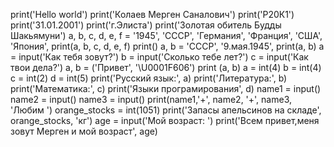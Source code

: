 print('Hello world')
print('Колаев Мерген Саналович')
print('Р20К1')
print('31.01.2001')
print('г.Элиста')
print('Золотая обитель Будды Шакьямуни')
a, b, c, d, e, f = '1945', 'СССР', 'Германия', 'Франция', 'США', 'Япония',
print(a, b, c, d, e, f)
print()
a, b = 'СССР', '9.мая.1945',
print(a, b)
a = input('Как тебя зовут?')
b = input('Сколько тебе лет?')
c = input('Как твои дела?')
a, b = ('Привет', '\U0001F606')
print (a, b)
a = int(4)
b = int(4)
c = int(2)
d = int(5)
print('Русский язык:', a)
print('Литература:', b)
print('Математика:', c)
print('Языки програмирования', d)
name1 = input()
name2 = input()
name3 = input()
print(name1,'+', name2, '+', name3, 'Любим ')
orange_stocks = int(1051)
print('Запасы апельсинов на складе', orange_stocks, 'кг')
age = input('Мой возраст: ')
print('Всем привет,меня зовут Мерген и мой возраст', age)
